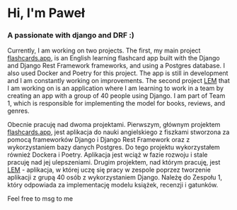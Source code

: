 <h1>Hi, I'm Paweł</h1>
<h3>A passionate with django and DRF :)</h3>

Currently, I am working on two projects. The first, my main project [flashcards.app](https://github.com/kwiats/flashcards-app), is an English learning flashcard app built with the Django and Django Rest Framework frameworks, and using a Postgres database. I also used Docker and Poetry for this project. The app is still in development and I am constantly working on improvements.
The second project [LEM](https://github.com/LemCommunity/lem) that I am working on is an application where I am learning to work in a team by creating an app with a group of 40 people using Django. I am part of Team 1, which is responsible for implementing the model for books, reviews, and genres.

Obecnie pracuję nad dwoma projektami. Pierwszym, głównym projektem [flashcards.app](https://github.com/kwiats/flashcards-app), jest aplikacja do nauki angielskiego z fiszkami stworzona za pomocą frameworków Django i Django Rest Framework oraz z wykorzystaniem bazy danych Postgres. Do tego projektu wykorzystałem również Dockera i Poetry. Aplikacja jest wciąż w fazie rozwoju i stale pracuję nad jej ulepszeniami.
Drugim projektem, nad którym pracuję, jest [LEM](https://github.com/LemCommunity/lem) - aplikacja, w której uczę się pracy w zespole poprzez tworzenie aplikacji z grupą 40 osób z wykorzystaniem Django. Należę do Zespołu 1, który odpowiada za implementację modelu książek, recenzji i gatunków.

Feel free to msg to me
